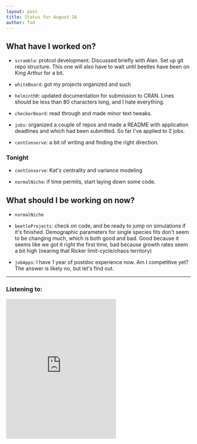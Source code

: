 ```yaml
---
layout: post 
title: Status for August 16 
author: Tad
---
```

 
## What have I worked on?
 
* `scramble`: protcol development. Discussed briefly with Alan. Set up git repo structure. This one will also have to wait until beetles have been on King Arthur for a bit. 
  
* `whiteBoard`: got my projects organized and such

* `helminthR`: updated documentation for submission to CRAN. Lines should be less than 80 characters long, and I hate everything.

* `checkerBoard`: read through and made minor text tweaks. 

* `jobs`: organized a couple of repos and made a README with application deadlines and which had been submitted. So far I've applied to 2 jobs. 

* `centConserve`: a bit of writing and finding the right direction. 


### Tonight


* `centConserve`: Kat'z centrality and variance modeling

* `normalNiche`: if time permits, start laying down some code.




## What should I be working on now? 


* `normalNiche`


* `beetleProjects`: check on code, and be ready to jump on simulations if it's finished. Demographic parameters for single species fits don't seem to be changing much, which is both good and bad. Good because it seems like we got it right the first time, bad because growth rates seem a bit high (nearing that Ricker limit-cycle/chaos territory)


* `jobApps`: I have 1 year of postdoc experience now. Am I competitive yet? The answer is likely no, but let's find out. 
 
 
--- 
 
### Listening to: 

<iframe src="https://embed.spotify.com/?uri=spotify%3Atrack%3A4h2FKY3nTPkdduZo4wwm6Q" width="300" height="380" frameborder="0" allowtransparency="true"></iframe>

<i class='fa fa-code' style='color:pink'></i> 
